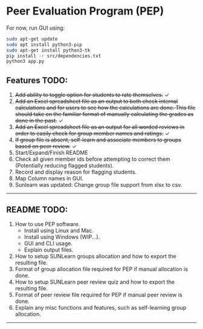 # Peer Evaluation Program (PEP)
For now, run GUI using:
```bash
sudo apt-get update
sudo apt install python3-pip
sudo apt-get install python3-tk
pip install -r src/dependencies.txt
python3 app.py
```
## Features TODO:
1. ~~Add ability to toggle option for students to rate themselves.~~ &check;
2. ~~Add an Excel spreadsheet file as an output to both check internal calculations and for users to see how the calculations are done. This file should take on the familiar format of manually calculating the grades as done in the past.~~ &check;
4. ~~Add an Excel spreadsheet file as an output for all worded reviews in order to easily check for group member names and ratings.~~ &check;
1. ~~If group file is absent, self-learn and associate members to groups based on peer review.~~ &check;
3. Start/Expand/Finish README
1. Check all given member ids before attempting to correct them (Potentially reducing flagged students).
1. Record and display reason for flagging students.
1. Map Column names in GUI.
1. Sunlearn was updated: Change group file support from xlsx to csv.
---
## README TODO:
1. How to use PEP software.
    - Install using Linux and Mac.
    - Install using Windows (WIP...).
    - GUI and CLI usage.
    - Explain output files.
2. How to setup SUNLearn groups allocation and how to export the resulting file.
3. Format of group allocation file required for PEP if manual allocation is done.
4. How to setup SUNLearn peer review quiz and how to export the resulting file.
5. Format of peer review file required for PEP if manual peer review is done.
1. Explain any misc functions and features, such as self-learning group allocation.
---